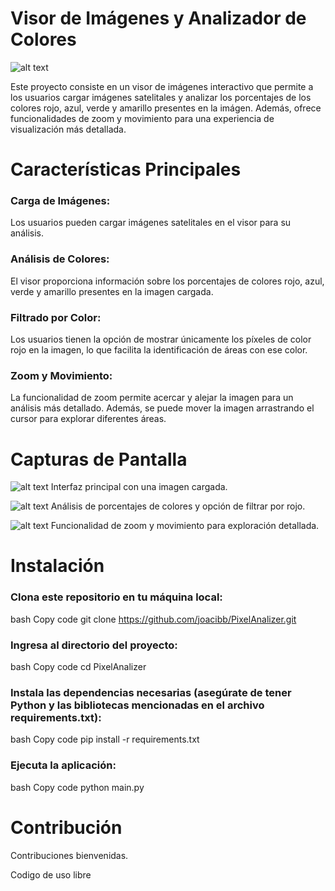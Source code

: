 
# Visor de Imágenes y Analizador de Colores
![alt text](https://joaquincibanal.com.ar/media/images/principal.jpg)

Este proyecto consiste en un visor de imágenes interactivo que permite a los usuarios cargar imágenes satelitales y analizar los porcentajes de los colores rojo, azul, verde y amarillo presentes en la imágen. Además, ofrece funcionalidades de zoom y movimiento para una experiencia de visualización más detallada.

# Características Principales

### Carga de Imágenes:

Los usuarios pueden cargar imágenes satelitales en el visor para su análisis.

### Análisis de Colores:

El visor proporciona información sobre los porcentajes de colores rojo, azul, verde y amarillo presentes en la imagen cargada.

### Filtrado por Color:

Los usuarios tienen la opción de mostrar únicamente los píxeles de color rojo en la imagen, lo que facilita la identificación de áreas con ese color.

### Zoom y Movimiento:

La funcionalidad de zoom permite acercar y alejar la imagen para un análisis más detallado. Además, se puede mover la imagen arrastrando el cursor para explorar diferentes áreas.

# Capturas de Pantalla
![alt text](https://joaquincibanal.com.ar/media/images/principal.jpg)
Interfaz principal con una imagen cargada.

![alt text](https://joaquincibanal.com.ar/media/images/rojo.jpg)
Análisis de porcentajes de colores y opción de filtrar por rojo.


![alt text](https://joaquincibanal.com.ar/media/images/zoom.jpg)
Funcionalidad de zoom y movimiento para exploración detallada.

# Instalación

### Clona este repositorio en tu máquina local:

bash
Copy code
git clone https://github.com/joacibb/PixelAnalizer.git

### Ingresa al directorio del proyecto:

bash
Copy code
cd PixelAnalizer

### Instala las dependencias necesarias (asegúrate de tener Python y las bibliotecas mencionadas en el archivo requirements.txt):

bash
Copy code
pip install -r requirements.txt

### Ejecuta la aplicación:

bash
Copy code
python main.py

# Contribución
Contribuciones bienvenidas. 

Codigo de uso libre
